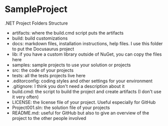# SampleProject
.NET Project Folders Structure

- artifacts: where the build.cmd script puts the artifacts
- build: build customizations
- docs: markdown files, installation instructions, help files. I use this folder to put the Docusaurus project
- lib: if you have a custom library outside of NuGet, you can copy the files here
- samples: sample projects to use your solution or projects
- src: the code of your projects
- tests: all the tests projects live here
- .editorconfig: coding styles and other settings for your environment
- .gitignore: I think you don't need a description about it
- build.cmd: the script to build the project and create artifacts (I don't use it very often)
- LICENSE: the license file of your project. Useful especially for GitHub
- Project001.sln: the solution file of your projects
- README.md: useful for GitHub but also to give an overview of the project to the other people involved